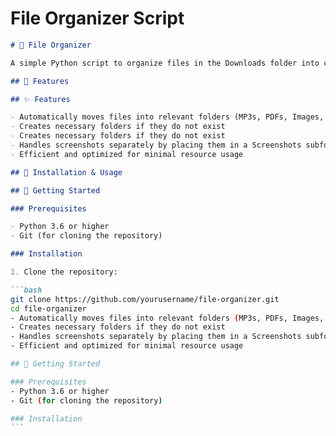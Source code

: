 # File Organizer Script

````markdown
# 📂 File Organizer

A simple Python script to organize files in the Downloads folder into categorized subfolders.

## 📌 Features

## ✨ Features

- Automatically moves files into relevant folders (MP3s, PDFs, Images, Videos, Documents)
- Creates necessary folders if they do not exist
- Creates necessary folders if they do not exist
- Handles screenshots separately by placing them in a Screenshots subfolder
- Efficient and optimized for minimal resource usage

## 🚀 Installation & Usage

## 🚀 Getting Started

### Prerequisites

- Python 3.6 or higher
- Git (for cloning the repository)

### Installation

1. Clone the repository:

```bash
git clone https://github.com/yourusername/file-organizer.git
cd file-organizer
- Automatically moves files into relevant folders (MP3s, PDFs, Images, Videos, Documents)
- Creates necessary folders if they do not exist
- Handles screenshots separately by placing them in a Screenshots subfolder
- Efficient and optimized for minimal resource usage

## 🚀 Getting Started

### Prerequisites
- Python 3.6 or higher
- Git (for cloning the repository)

### Installation
```
````

